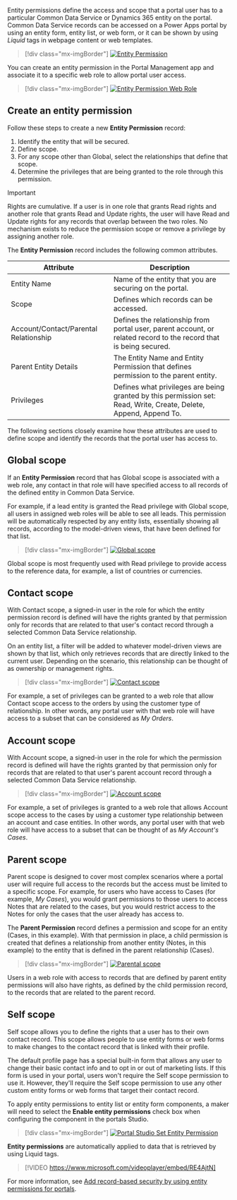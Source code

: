 Entity permissions define the access and scope that a portal user has to a particular Common Data Service or Dynamics 365 entity on the portal. Common Data Service records can be accessed on a Power Apps portal by using an entity form, entity list, or web form, or it can be shown by using *Liquid* tags in webpage content or web templates.

> [!div class="mx-imgBorder"]
> [![Entity Permission](../media/entity-permission.png)](../media/entity-permission.png#lightbox)

You can create an entity permission in the Portal Management app and associate it to a specific web role to allow portal user access.

> [!div class="mx-imgBorder"]
> [![Entity Permission Web Role](../media/web-role-entity-lists.png)](../media/web-role-entity-lists.png#lightbox)

## Create an entity permission

Follow these steps to create a new **Entity Permission** record:

1. Identify the entity that will be secured.
1. Define scope.
1. For any scope other than Global, select the relationships that define that scope.
1. Determine the privileges that are being granted to the role through this permission.

> [!IMPORTANT]
> Rights are cumulative. If a user is in one role that grants Read rights and another role that grants Read and Update rights, the user will have Read and Update rights for any records that overlap between the two roles. No mechanism exists to reduce the permission scope or remove a privilege by assigning another role.

The **Entity Permission** record includes the following common attributes.

| Attribute                             | Description                                                  |
| ------------------------------------ | ------------------------------------------------------------ |
| Entity Name                           | Name of the entity that you are securing on the portal.       |
| Scope                                 | Defines which records can be accessed.                        |
| Account/Contact/Parental Relationship | Defines the relationship from portal user, parent account, or related record to the record that is being secured. |
| Parent Entity Details                 | The Entity Name and Entity Permission that defines permission to the parent entity. |
| Privileges                            | Defines what privileges are being granted by this permission set: Read, Write, Create, Delete, Append, Append To. |

The following sections closely examine how these attributes are used to define scope and identify the records that the portal user has access to.

## Global scope

If an **Entity Permission** record that has Global scope is associated with a web role, any contact in that role will have specified access to all records of the defined entity in Common Data Service.

For example, if a lead entity is granted the Read privilege with Global scope, all users in assigned web roles will be able to see all leads. This permission will be automatically respected by any entity lists, essentially showing all records, according to the model-driven views, that have been defined for that list.

> [!div class="mx-imgBorder"]
> [![Global scope](../media/global-scope.png)](../media/global-scope.png#lightbox)

Global scope is most frequently used with Read privilege to provide access to the reference data, for example, a list of countries or currencies.

## Contact scope

With Contact scope, a signed-in user in the role for which the entity permission record is defined will have the rights granted by that permission only for records that are related to that user's contact record through a selected Common Data Service relationship.

On an entity list, a filter will be added to whatever model-driven views are shown by that list, which only retrieves records that are directly linked to the current user. Depending on the scenario, this relationship can be thought of as ownership or management rights.

> [!div class="mx-imgBorder"]
> [![Contact scope](../media/contact-scope.png)](../media/contact-scope.png#lightbox)

For example, a set of privileges can be granted to a web role that allow Contact scope access to the orders by using the customer type of relationship. In other words, any portal user with that web role will have access to a subset that can be considered as *My Orders*.

## Account scope

With Account scope, a signed-in user in the role for which the permission record is defined will have the rights granted by that permission only for records that are related to that user's parent account record through a selected Common Data Service relationship.

> [!div class="mx-imgBorder"]
> [![Account scope](../media/account-scope.png)](../media/account-scope.png#lightbox)

For example, a set of privileges is granted to a web role that allows Account scope access to the cases by using a customer type relationship between an account and case entities. In other words, any portal user with that web role will have access to a subset that can be thought of as *My Account's Cases*. 

## Parent scope

Parent scope is designed to cover most complex scenarios where a portal user will require full access to the records but the access must be limited to a specific scope. For example, for users who have access to Cases (for example, *My Cases*), you would grant permissions to those users to access Notes that are related to the cases, but you would restrict access to the Notes for only the cases that the user already has access to.

The **Parent Permission** record defines a permission and scope for an entity (Cases, in this example). With that permission in place, a child permission is created that defines a relationship from another entity (Notes, in this example) to the entity that is defined in the parent relationship (Cases).

> [!div class="mx-imgBorder"]
> [![Parental scope](../media/parental-scope.png)](../media/parental-scope.png#lightbox)

Users in a web role with access to records that are defined by parent entity permissions will also have rights, as defined by the child permission record, to the records that are related to the parent record.

## Self scope

Self scope allows you to define the rights that a user has to their own contact record. This scope allows people to use entity forms or web forms to make changes to the contact record that is linked with their profile.

The default profile page has a special built-in form that allows any user to change their basic contact info and to opt in or out of marketing lists. If this form is used in your portal, users won't require the Self scope permission to use it. However, they'll require the Self scope permission to use any other custom entity forms or web forms that target their contact record.

To apply entity permissions to entity list or entity form components, a maker will need to select the **Enable entity permissions** check box when configuring the component in the portals Studio.

> [!div class="mx-imgBorder"]
> [![Portal Studio Set Entity Permission](../media/portal-studio-entity-permission.png)](../media/portal-studio-entity-permission.png#lightbox)

**Entity permissions** are automatically applied to data that is retrieved by using Liquid tags.

<!--VIDEO EntityPermissions.mp4-->
> [!VIDEO https://www.microsoft.com/videoplayer/embed/RE4AjtN]

For more information, see [Add record-based security by using entity permissions for portals](https://docs.microsoft.com/powerapps/maker/portals/configure/assign-entity-permissions/?azure-portal=true).
